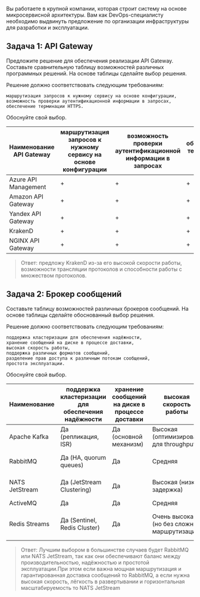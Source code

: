 Вы работаете в крупной компании, которая строит систему на основе микросервисной архитектуры. Вам как DevOps-специалисту необходимо выдвинуть предложение по организации инфраструктуры для разработки и эксплуатации.

## Задача 1: API Gateway

Предложите решение для обеспечения реализации API Gateway. Составьте сравнительную таблицу возможностей различных программных решений. На основе таблицы сделайте выбор решения.

Решение должно соответствовать следующим требованиям:

    маршрутизация запросов к нужному сервису на основе конфигурации,
    возможность проверки аутентификационной информации в запросах,
    обеспечение терминации HTTPS.

Обоснуйте свой выбор.

| Наименование API Gateway	| маршрутизация запросов к нужному сервису на основе конфигурации |	возможность проверки аутентификационной информации в запросах |	обеспечение терминации HTTPS |
|-|-|-|-|
|Azure API Management|+|+|+|
|Amazon API Gateway|+|+|+|
|Yandex API Gateway|+|+|+|
|KrakenD|+|+|+|
|NGINX API Gateway|+|+|+|

>Ответ: предложу KrakenD из-за его высокой скорости работы, возможности трансляции протоколов и способности работы с множеством протоколов.

## Задача 2: Брокер сообщений

Составьте таблицу возможностей различных брокеров сообщений. На основе таблицы сделайте обоснованный выбор решения.

Решение должно соответствовать следующим требованиям:

    поддержка кластеризации для обеспечения надёжности,
    хранение сообщений на диске в процессе доставки,
    высокая скорость работы,
    поддержка различных форматов сообщений,
    разделение прав доступа к различным потокам сообщений,
    простота эксплуатации.

Обоснуйте свой выбор.

|Наименование|поддержка кластеризации для обеспечения надёжности|хранение сообщений на диске в процессе доставки|высокая скорость работы|поддержка различных форматов сообщений|разделение прав доступа к различным потокам сообщений|простота эксплуатации|
|-|-|-|-|-|-|-|
|Apache Kafka|Да (репликация, ISR)|Да (основной механизм)|Высокая (оптимизирован для throughput)|JSON, Avro, ProtoBuf|Да (ACL, SASL, RBAC)|Сложная|
|RabbitMQ|Да (HA, quorum queues)|Да|Средняя|JSON, XML, AMQP, MQTT|Да (ACL, vhost)|Средняя|
|NATS JetStream|Да (JetStream Clustering)|Да|Высокая (низкая задержка)|JSON, ProtoBuf|Да (account-based security)|Простая|
|ActiveMQ|Да|Да|Средняя|JSON, XML|Да|Средняя|
|Redis Streams|Да (Sentinel, Redis Cluster)|Да|Очень высокая (но без сложной маршрутизации)|JSON, MsgPack, бинарные|Ограниченная (ACL в Redis)|Очень простая (но ограниченные возможности)|

>Ответ: Лучшим выбором в большинстве случаев будет RabbitMQ или NATS JetStream, так как они обеспечивают баланс между производительностью, надёжностью и простотой эксплуатации.При этом если важна мощная маршрутизация и гарантированная доставка сообщений то RabbitMQ, а если нужна высокая скорость, лёгкость в развертывании и горизонтальная масштабируемость то NATS JetStream
